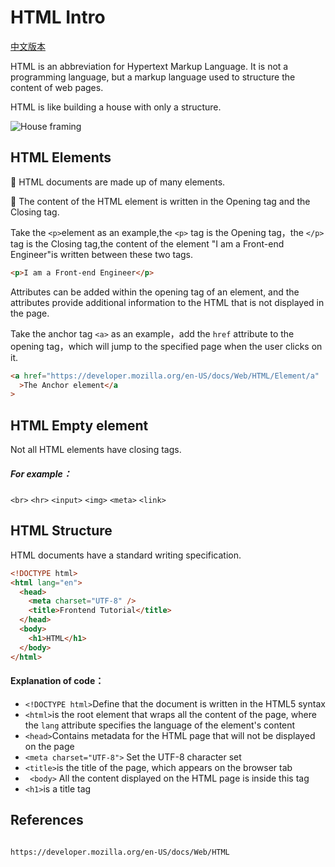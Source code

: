 # HTML Intro

[中文版本](HTML-Intro.md)

HTML is an abbreviation for Hypertext Markup Language. It is not a programming language, but a markup language used to structure the content of web pages.

HTML is like building a house with only a structure.

<img src="https://cdn.pixabay.com/photo/2018/05/03/10/18/housebuilding-3370969_1280.jpg" alt="House framing">

## HTML Elements

📎 HTML documents are made up of many elements.

📎 The content of the HTML element is written in the Opening tag and the Closing tag.

Take the `<p>`element as an example,the `<p>` tag is the Opening tag，the `</p>` tag is the Closing tag,the content of the element "I am a Front-end Engineer"is written between these two tags.

```html
<p>I am a Front-end Engineer</p>
```

Attributes can be added within the opening tag of an element, and the attributes provide additional information to the HTML that is not displayed in the page.

Take the anchor tag `<a>` as an example，add the `href` attribute to the opening tag，which will jump to the specified page when the user clicks on it.

```html
<a href="https://developer.mozilla.org/en-US/docs/Web/HTML/Element/a"
  >The Anchor element</a
>
```

## HTML Empty element

Not all HTML elements have closing tags.

##### For example：

`<br>`
`<hr>`
`<input>`
`<img>`
`<meta>`
`<link>`

## HTML Structure

HTML documents have a standard writing specification.

```html
<!DOCTYPE html>
<html lang="en">
  <head>
    <meta charset="UTF-8" />
    <title>Frontend Tutorial</title>
  </head>
  <body>
    <h1>HTML</h1>
  </body>
</html>
```

#### Explanation of code：

- `<!DOCTYPE html>`Define that the document is written in the HTML5 syntax
- `<html>`is the root element that wraps all the content of the page, where the `lang` attribute specifies the language of the element's content
- `<head>`Contains metadata for the HTML page that will not be displayed on the page
- `<meta charset="UTF-8">` Set the UTF-8 character set
- `<title>`is the title of the page, which appears on the browser tab
- ` <body>` All the content displayed on the HTML page is inside this tag
- `<h1>`is a title tag

## References

```

https://developer.mozilla.org/en-US/docs/Web/HTML


```
